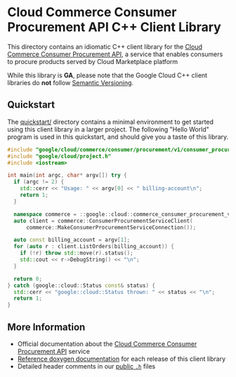 # Cloud Commerce Consumer Procurement API C++ Client Library

This directory contains an idiomatic C++ client library for the
[Cloud Commerce Consumer Procurement API][cloud-service-docs], a service that enables consumers to procure products served by Cloud Marketplace platform

While this library is **GA**, please note that the Google Cloud C++ client
libraries do **not** follow [Semantic Versioning](https://semver.org/).

## Quickstart

The [quickstart/](quickstart/README.md) directory contains a minimal environment
to get started using this client library in a larger project. The following
"Hello World" program is used in this quickstart, and should give you a taste of
this library.

<!-- inject-quickstart-start -->

```cc
#include "google/cloud/commerce/consumer/procurement/v1/consumer_procurement_client.h"
#include "google/cloud/project.h"
#include <iostream>

int main(int argc, char* argv[]) try {
  if (argc != 2) {
    std::cerr << "Usage: " << argv[0] << " billing-account\n";
    return 1;
  }

  namespace commerce = ::google::cloud::commerce_consumer_procurement_v1;
  auto client = commerce::ConsumerProcurementServiceClient(
      commerce::MakeConsumerProcurementServiceConnection());

  auto const billing_account = argv[1];
  for (auto r : client.ListOrders(billing_account)) {
    if (!r) throw std::move(r).status();
    std::cout << r->DebugString() << "\n";
  }

  return 0;
} catch (google::cloud::Status const& status) {
  std::cerr << "google::cloud::Status thrown: " << status << "\n";
  return 1;
}
```

<!-- inject-quickstart-end -->

## More Information

- Official documentation about the [Cloud Commerce Consumer Procurement API][cloud-service-docs] service
- [Reference doxygen documentation][doxygen-link] for each release of this
  client library
- Detailed header comments in our [public `.h`][source-link] files

[cloud-service-docs]: https://cloud.google.com/commerce
[doxygen-link]: https://cloud.google.com/cpp/docs/reference/commerce/latest/
[source-link]: https://github.com/googleapis/google-cloud-cpp/tree/main/google/cloud/commerce
